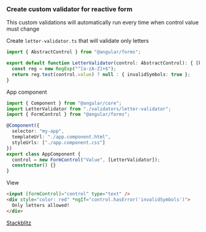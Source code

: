 ### Create custom validator for reactive form

This custom validations will automatically run every time when control value must change

Create `letter-validator.ts` that will validate only letters

```typescript
import { AbstractControl } from "@angular/forms";

export default function LetterValidator(control: AbstractControl): { [key: string]: any } | null {
  const reg = new RegExp("^[a-zA-Z]+$");
  return reg.test(control.value) ? null : { invalidSymbols: true };
}

```

App component
```typescript
import { Component } from "@angular/core";
import LetterValidator from "./validators/letter-validator";
import { FormControl } from "@angular/forms";

@Component({
  selector: "my-app",
  templateUrl: "./app.component.html",
  styleUrls: ["./app.component.css"]
})
export class AppComponent {
  control = new FormControl("Value", [LetterValidator]);
  constructor() {}
}
```

View
```html
<input [formControl]="control" type="text" />
<div style="color: red" *ngIf="control.hasError('invalidSymbols')">
  Only letters allowed!
</div>
```
[Stackblitz](https://stackblitz.com/edit/a-custom-validator?file=src/app/app.component.html)

